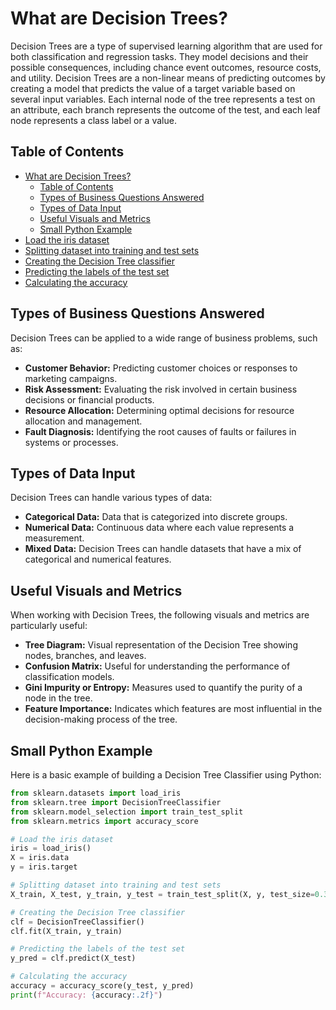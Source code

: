 # What are Decision Trees?

Decision Trees are a type of supervised learning algorithm that are used for both classification and regression tasks. They model decisions and their possible consequences, including chance event outcomes, resource costs, and utility. Decision Trees are a non-linear means of predicting outcomes by creating a model that predicts the value of a target variable based on several input variables. Each internal node of the tree represents a test on an attribute, each branch represents the outcome of the test, and each leaf node represents a class label or a value.

## Table of Contents
- [What are Decision Trees?](#what-are-decision-trees)
  - [Table of Contents](#table-of-contents)
  - [Types of Business Questions Answered](#types-of-business-questions-answered)
  - [Types of Data Input](#types-of-data-input)
  - [Useful Visuals and Metrics](#useful-visuals-and-metrics)
  - [Small Python Example](#small-python-example)
- [Load the iris dataset](#load-the-iris-dataset)
- [Splitting dataset into training and test sets](#splitting-dataset-into-training-and-test-sets)
- [Creating the Decision Tree classifier](#creating-the-decision-tree-classifier)
- [Predicting the labels of the test set](#predicting-the-labels-of-the-test-set)
- [Calculating the accuracy](#calculating-the-accuracy)


## Types of Business Questions Answered

Decision Trees can be applied to a wide range of business problems, such as:

- **Customer Behavior:** Predicting customer choices or responses to marketing campaigns.
- **Risk Assessment:** Evaluating the risk involved in certain business decisions or financial products.
- **Resource Allocation:** Determining optimal decisions for resource allocation and management.
- **Fault Diagnosis:** Identifying the root causes of faults or failures in systems or processes.

## Types of Data Input

Decision Trees can handle various types of data:

- **Categorical Data:** Data that is categorized into discrete groups.
- **Numerical Data:** Continuous data where each value represents a measurement.
- **Mixed Data:** Decision Trees can handle datasets that have a mix of categorical and numerical features.

## Useful Visuals and Metrics

When working with Decision Trees, the following visuals and metrics are particularly useful:

- **Tree Diagram:** Visual representation of the Decision Tree showing nodes, branches, and leaves.
- **Confusion Matrix:** Useful for understanding the performance of classification models.
- **Gini Impurity or Entropy:** Measures used to quantify the purity of a node in the tree.
- **Feature Importance:** Indicates which features are most influential in the decision-making process of the tree.

## Small Python Example

Here is a basic example of building a Decision Tree Classifier using Python:

```python
from sklearn.datasets import load_iris
from sklearn.tree import DecisionTreeClassifier
from sklearn.model_selection import train_test_split
from sklearn.metrics import accuracy_score

# Load the iris dataset
iris = load_iris()
X = iris.data
y = iris.target

# Splitting dataset into training and test sets
X_train, X_test, y_train, y_test = train_test_split(X, y, test_size=0.3, random_state=42)

# Creating the Decision Tree classifier
clf = DecisionTreeClassifier()
clf.fit(X_train, y_train)

# Predicting the labels of the test set
y_pred = clf.predict(X_test)

# Calculating the accuracy
accuracy = accuracy_score(y_test, y_pred)
print(f"Accuracy: {accuracy:.2f}")
